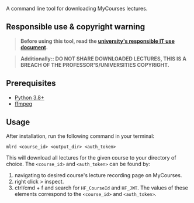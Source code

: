 A command line tool for downloading MyCourses lectures.

## Responsible use & copyright warning
> **Before using this tool, read the [university's responsible IT use document](https://www.mcgill.ca/secretariat/files/secretariat/responsible-use-of-mcgill-it-policy-on-the.pdf).**

> **Additionally:: DO NOT SHARE DOWNLOADED LECTURES, THIS IS A BREACH OF THE PROFESSOR'S/UNIVERSITIES COPYRIGHT.**

## Prerequisites
- [Python 3.8+](https://www.python.org/downloads/)
- [ffmpeg](https://ffmpeg.org/download.html)

## Usage
After installation, run the following command in your terminal:
```
mlrd <course_id> <output_dir> <auth_token>
```

This will download all lectures for the given course to your directory of choice. The `<course_id>` and `<auth_token>` can be found by:
1. navigating to desired course's lecture recording page on MyCourses.
2. right click > inspect.
3. ctrl/cmd + f and search for `HF_CourseId` and `HF_JWT`. The values of these elements correspond to the `<course_id>` and `<auth_token>`.
